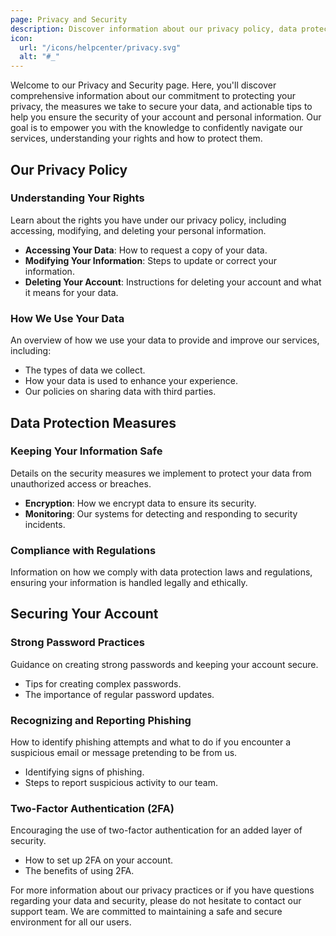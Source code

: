 ```yaml
---
page: Privacy and Security
description: Discover information about our privacy policy, data protection measures, and tips for ensuring the security of your account and personal information.
icon:
  url: "/icons/helpcenter/privacy.svg"
  alt: "#_"
---
```



Welcome to our Privacy and Security page. Here, you'll discover comprehensive information about our commitment to protecting your privacy, the measures we take to secure your data, and actionable tips to help you ensure the security of your account and personal information. Our goal is to empower you with the knowledge to confidently navigate our services, understanding your rights and how to protect them.

## Our Privacy Policy

### Understanding Your Rights
Learn about the rights you have under our privacy policy, including accessing, modifying, and deleting your personal information.
- **Accessing Your Data**: How to request a copy of your data.
- **Modifying Your Information**: Steps to update or correct your information.
- **Deleting Your Account**: Instructions for deleting your account and what it means for your data.

### How We Use Your Data
An overview of how we use your data to provide and improve our services, including:
- The types of data we collect.
- How your data is used to enhance your experience.
- Our policies on sharing data with third parties.

## Data Protection Measures

### Keeping Your Information Safe
Details on the security measures we implement to protect your data from unauthorized access or breaches.
- **Encryption**: How we encrypt data to ensure its security.
- **Monitoring**: Our systems for detecting and responding to security incidents.

### Compliance with Regulations
Information on how we comply with data protection laws and regulations, ensuring your information is handled legally and ethically.

## Securing Your Account

### Strong Password Practices
Guidance on creating strong passwords and keeping your account secure.
- Tips for creating complex passwords.
- The importance of regular password updates.

### Recognizing and Reporting Phishing
How to identify phishing attempts and what to do if you encounter a suspicious email or message pretending to be from us.
- Identifying signs of phishing.
- Steps to report suspicious activity to our team.

### Two-Factor Authentication (2FA)
Encouraging the use of two-factor authentication for an added layer of security.
- How to set up 2FA on your account.
- The benefits of using 2FA.

For more information about our privacy practices or if you have questions regarding your data and security, please do not hesitate to contact our support team. We are committed to maintaining a safe and secure environment for all our users.
